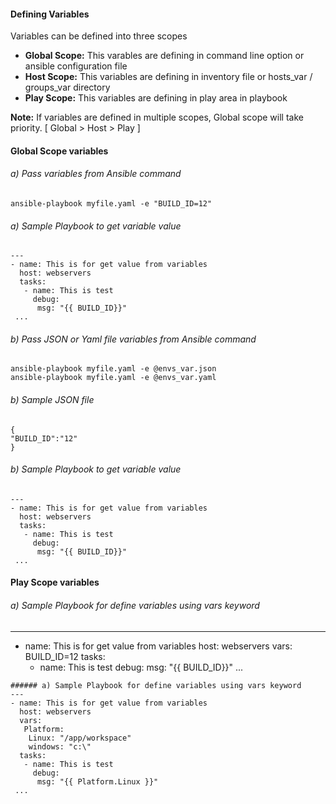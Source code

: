 #### Defining Variables
Variables can  be defined into three scopes
* **Global Scope:** This varables are defining in command line option or ansible configuration file
* **Host Scope:** This variables are defining in inventory file or hosts_var / groups_var directory
* **Play Scope:** This variables are defining in play area in playbook
  
**Note:** If variables are defined in multiple scopes, Global scope will take priority. [ Global > Host > Play ]

#### Global Scope variables
###### a) Pass variables from Ansible command
```
ansible-playbook myfile.yaml -e "BUILD_ID=12"
```
###### a) Sample Playbook to get variable value
```
---
- name: This is for get value from variables
  host: webservers
  tasks:
   - name: This is test
     debug:
      msg: "{{ BUILD_ID}}"
 ...
```
###### b) Pass JSON or Yaml file variables from Ansible command
```
ansible-playbook myfile.yaml -e @envs_var.json
ansible-playbook myfile.yaml -e @envs_var.yaml
```
###### b) Sample JSON file
```
{
"BUILD_ID":"12"
}
```
###### b) Sample Playbook to get variable value
```
---
- name: This is for get value from variables
  host: webservers
  tasks:
   - name: This is test
     debug:
      msg: "{{ BUILD_ID}}"
 ...
```


#### Play Scope variables
###### a) Sample Playbook for define variables using vars keyword
---
- name: This is for get value from variables
  host: webservers
  vars:
   BUILD_ID=12
  tasks:
   - name: This is test
     debug:
      msg: "{{ BUILD_ID}}"
 ...
```
###### a) Sample Playbook for define variables using vars keyword
---
- name: This is for get value from variables
  host: webservers
  vars:
   Platform:
    Linux: "/app/workspace"
    windows: "c:\"
  tasks:
   - name: This is test
     debug:
      msg: "{{ Platform.Linux }}"
 ...
```
